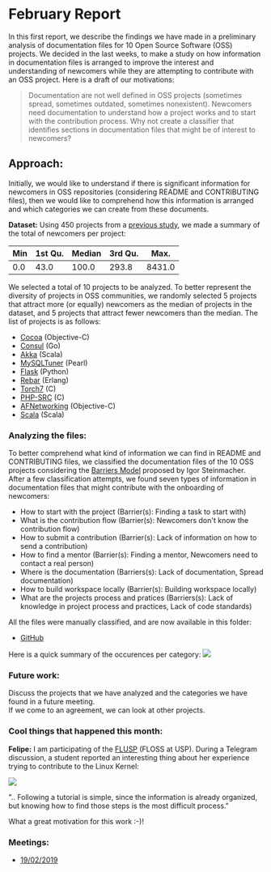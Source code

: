 # February Report

In this first report, we describe the findings we have made in a preliminary analysis of documentation files for 10 Open Source Software (OSS) projects. We decided in the last weeks, to make a study on how information in documentation files is arranged to improve the interest and understanding of newcomers while they are attempting to contribute with an OSS project. Here is a draft of our motivations:

> Documentation are not well defined in OSS projects (sometimes spread, sometimes outdated, sometimes nonexistent). Newcomers need documentation to understand how a project works and to start with the contribution process. Why not create a classifier that identifies sections in documentation files that might be of interest to newcomers?

## Approach:
Initially, we would like to understand if there is significant information for newcomers in OSS repositories (considering README and CONTRIBUTING files), then we would like to comprehend how this information is arranged and which categories we can create from these documents. 

**Dataset:**
Using 450 projects from a [previous study](https://github.com/fronchetti/OSS-2019), we made a summary of the total of newcomers per project:

| Min  |  1st Qu.  | Median | 3rd Qu. | Max.
|------|-----------|--------|---------|---
| 0.0  |  43.0 | 100.0 | 293.8 | 8431.0 

We selected a total of 10 projects to be analyzed. To better represent the diversity of projects in OSS communities, we randomly selected 5 projects that attract more (or equally) newcomers as the median of projects in the dataset, and 5 projects that attract fewer newcomers than the median. The list of projects is as follows:

* [Cocoa](https://github.com/realm/realm-cocoa) (Objective-C)<br>
* [Consul](https://github.com/hashicorp/consul) (Go)<br>
* [Akka](https://github.com/akka/akka) (Scala)<br>
* [MySQLTuner](https://github.com/major/MySQLTuner-perl) (Pearl)<br>
* [Flask](https://github.com/pallets/flask) (Python)<br>
* [Rebar](https://github.com/basho/rebar) (Erlang)<br>
* [Torch7](https://github.com/torch/torch7) (C)<br>
* [PHP-SRC](https://github.com/php/php-src) (C)<br>
* [AFNetworking](https://github.com/AFNetworking/AFNetworking) (Objective-C) <br>
* [Scala](https://github.com/scala/scala) (Scala) <br>

### Analyzing the files:

To better comprehend what kind of information we can find in README and CONTRIBUTING files, we classified the documentation files of the 10 OSS projects considering the [Barriers Model](https://www.ime.usp.br/~cpg/teses/Tese-IgorFabioSteinmacher.pdf) proposed by Igor Steinmacher. After a few classification attempts, we found seven types of information in documentation files that might contribute with the onboarding of newcomers:
* How to start with the project (Barrier(s): Finding a task to start with)
* What is the contribution flow (Barrier(s): Newcomers don't know the contribution flow)
* How to submit a contribution (Barrier(s): Lack of information on how to send a contribution)
* How to find a mentor (Barrier(s): Finding a mentor, Newcomers need to contact a real person)
* Where is the documentation (Barriers(s): Lack of documentation, Spread documentation)
* How to build workspace locally (Barrier(s): Building workspace locally)
* What are the projects process and pratices (Barriers(s): Lack of knowledge in project process and practices, Lack of code standards)

All the files were manually classified, and are now available in this folder:

* [GitHub](https://github.com/fronchetti/IME-USP/tree/master/february-report/spreadsheets)

Here is a quick summary of the occurences per category:
![](https://github.com/fronchetti/IME-USP/blob/master/february-report/barriers.png)

### Future work:
Discuss the projects that we have analyzed and the categories we have found in a future meeting. <br>
If we come to an agreement, we can look at other projects.

### Cool things that happened this month:
**Felipe:** I am participating of the [FLUSP](https://flusp.ime.usp.br/
) (FLOSS at USP). During a Telegram discussion, a student reported an interesting thing about her experience trying to contribute to the Linux Kernel:

![](https://github.com/fronchetti/IME-USP/blob/master/february-report/newcomer-report.jpg)

".. Following a tutorial is simple, since the information is already organized, but knowing how to find those steps is the most difficult process."

What a great motivation for this work :-)!

### Meetings:
* [19/02/2019](https://github.com/fronchetti/IME-USP/tree/master/meetings/meeting-19-02-2019) 
